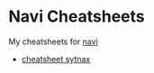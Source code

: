 # Navi Cheatsheets

My cheatsheets for [navi](https://github.com/denisidoro/navi)

- [cheatsheet sytnax](https://github.com/denisidoro/navi#cheatsheet-syntax)